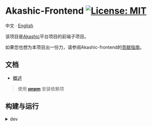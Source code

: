 # Akashic-Frontend [![License: MIT](https://img.shields.io/badge/License-MIT-yellow.svg)](https://opensource.org/licenses/MIT)

中文 · [English](https://github.com/CSU-OSA/Akashic-frontend/blob/master/README.en-US.md)

该项目是[Akashic](https://github.com/CSU-OSA/Akashic)平台项目的前端子项目。

如果您也想为本项目出一份力，请参阅Akashic-frontend的[贡献指南](https://github.com/CSU-OSA/Akashic-frontend/blob/master/doc/CONTRIBUTING.md)。

## 文档

* [概述](https://github.com/CSU-OSA/Akashic-frontend/blob/master/doc/Info.md)

> 使用 **[pnpm](https://pnpm.io/zh/)** 安装依赖项

## 构建与运行

<details>
  <summary> dev </summary>

  安装/更新依赖：
  ```shell
  # 开发依赖
  pnpm i -D
  # 依赖  
  pnpm i --save
  ```

  运行：
  ```shell
  pnpm run dev
  ```
</details>
